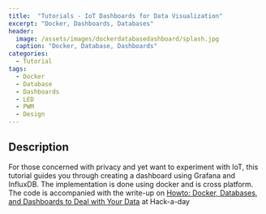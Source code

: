 ```yaml
---
title:  "Tutorials - IoT Dashboards for Data Visualization"
excerpt: "Docker, Dashboards, Databases"
header:
  image: /assets/images/dockerdatabasedashboard/splash.jpg
  caption: "Docker, Database, Dashboards"
categories:
  - Tutorial
tags:
  - Docker
  - Database
  - Dashboards
  - LED
  - PWM
  - Design
---
```


## Description

For those concerned with privacy and yet want to experiment with IoT, this tutorial guides you through creating a dashboard using Grafana and InfluxDB. The implementation is done using docker and is cross platform. The code is accompanied with the write-up on [Howto: Docker, Databases, and Dashboards to Deal with Your Data](https://hackaday.com/2019/01/23/howto-docker-databases-and-dashboards-to-deal-with-your-data/) at Hack-a-day

